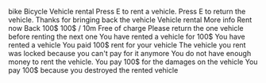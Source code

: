 bike 
Bicycle
Vehicle rental
Press E to rent a vehicle.
Press E to return the vehicle.
Thanks for bringing back the vehicle
Vehicle rental
More info
Rent now
Back
100$
100$ / 10m
Free of charge
Please return the one vehicle before renting the next one
You have rented a vehicle for 100$
You have rented a vehicle
You paid 100$ rent for your vehicle
The vehicle you rent was locked because you can't pay for it anymore
You do not have enough money to rent the vehicle.
You pay 100$ for the damages on the vehicle
You pay 100$ because you destroyed the rented vehicle